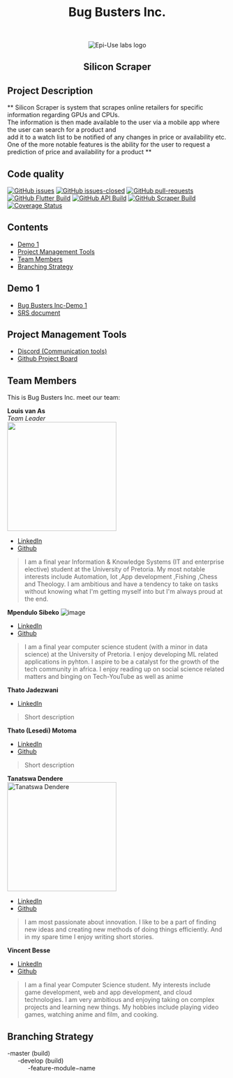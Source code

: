 <h1 align="center"> Bug Busters Inc.</h1> <br>
<p align="center"> 
	<img alt="Epi-Use labs logo" src="https://www.epiuse.com/wp-content/uploads/2018/10/Full-Logo.png">
</p>
<h2 align="center"> Silicon Scraper </h2>

## Project Description

** Silicon Scraper is system that scrapes online retailers for specific information regarding GPUs and CPUs.
<br>The information is then made available to the user via a mobile app where the user can search for a product and <br>
add it to a watch list to be notified of any changes in price or availability etc. One of the more notable features is the ability for the user to request a prediction of price and availability for a product **

## Code quality 
<!--Still need to add/edit badges-->
[![GitHub issues](https://img.shields.io/github/issues/COS301-SE-2021/Silicon-Scraper)](https://img.shields.io/github/issues/COS301-SE-2021/Silicon-Scraper?style=for-the-badge)
[![GitHub issues-closed](https://img.shields.io/github/issues-closed/COS301-SE-2021/Silicon-Scraper)](https://github.com/COS301-SE-2021/Silicon-Scraper/issues?q=is%3Aissue+is%3Aclosed)
[![GitHub pull-requests](https://img.shields.io/github/issues-pr/COS301-SE-2021/Silicon-Scraper)](https://github.com/COS301-SE-2021/Silicon-Scraper/pulls)
[![GitHub Flutter Build](https://img.shields.io/github/workflow/status/COS301-SE-2021/Silicon-Scraper/Dart?label=Flutter%20Build)](https://img.shields.io/github/workflow/status/COS301-SE-2021/Silicon-Scraper/Dart?label=Flutter%20Build)
[![GitHub API Build](https://img.shields.io/github/workflow/status/COS301-SE-2021/Silicon-Scraper/API%20CI?label=API%20Build)](https://img.shields.io/github/workflow/status/COS301-SE-2021/Silicon-Scraper/API%20CI?label=API%20Build)
[![GitHub Scraper Build](https://img.shields.io/github/workflow/status/COS301-SE-2021/Silicon-Scraper/Node.js%20CI?label=Scraper)](https://img.shields.io/github/workflow/status/COS301-SE-2021/Silicon-Scraper/Node.js%20CI?label=Scraper)
[![Coverage Status](https://coveralls.io/repos/github/COS301-SE-2021/Silicon-Scraper/badge.svg?branch=master&style=for-the-badge)](https://coveralls.io/github/COS301-SE-2021/Silicon-Scraper?branch=master)
## Contents 
- [Demo 1](#demo-1)
- [Project Management Tools](#project-management-tools)
- [Team Members](#team-members)
- [Branching Strategy](#branching-strategy)

## Demo 1
- [Bug Busters Inc-Demo 1](https://drive.google.com/file/d/1BzEwC8Sf2_5Gp3KvHEA-UuNh6RIt4tN7/view?usp=sharing)
- [SRS document](https://drive.google.com/file/d/19dqh565O4LM0uwT4G8P8wQwiJxE7A-iE/view?usp=sharing)

## Project Management Tools
- [Discord (Communication tools)](https://discord.gg/xpsn3YRn)
- [Github Project Board](https://github.com/COS301-SE-2021/Silicon-Scraper/projects/1)

## Team Members
This is Bug Busters Inc. meet our team:

**Louis van As**\
_Team Leader_\
<img src="https://images.chesscomfiles.com/uploads/user/56455518.215cf0b1.jpeg" width="250" height="250">
- [LinkedIn](https://www.linkedin.com/in/louis-van-as-27ab8820b)
- [Github](https://github.com/LOUISVA2000)
> I am a final year Information & Knowledge Systems (IT and enterprise elective) student at the University of Pretoria. My most notable interests include
> Automation, Iot ,App development ,Fishing ,Chess and Theology. I am ambitious and have a tendency to take on tasks without knowing what I'm getting myself into
> but I'm always proud at the end.  

**Mpendulo Sibeko**
![image](https://user-images.githubusercontent.com/68823746/120770199-32636e80-c51e-11eb-892c-1a8efbca3f54.png)
- [LinkedIn](https://www.linkedin.com/in/mpendulo-s-aa4b53106/)
- [Github](https://github.com/MkSibeko)
> I am a final year computer science student (with a minor in data science) at the University of Pretoria. I enjoy developing ML related applications in pyhton.
> I aspire to be a catalyst for the growth of the tech community in africa. I enjoy reading up on social science related matters and binging on Tech-YouTube as well as anime


**Thato Jadezwani**
- [LinkedIn](#link)
> Short description

**Thato (Lesedi) Motoma**
- [LinkedIn](https://www.linkedin.com/in/thato-lesedi-motoma-69311b1b1/)
- [Github](#link)
> Short description

**Tanatswa Dendere**\
<img src="https://bit.ly/2SUdylW" alt="Tanatswa Dendere" width="250" height="250">
- [LinkedIn](www.linkedin.com/in/tanatswadendere)
- [Github](https://github.com/tanadendere)
> I am most passionate about innovation. I like to be a part of finding new ideas and creating new methods of doing things efficiently. And in my spare time I enjoy writing short stories.

**Vincent Besse**
- [LinkedIn](https://www.linkedin.com/in/vincent-besse-87063b210/)
- [Github](https://github.com/v24Zer0)
> I am a final year Computer Science student. My interests include game development, web and app development, and cloud technologies. I am very ambitious and enjoying taking on complex projects and learning new things. My hobbies include playing video games, watching anime and film, and cooking. 

## Branching Strategy
-master (build)
<br>
&nbsp;&nbsp;&nbsp;&nbsp;&nbsp;&nbsp;-develop (build)
<br>
&nbsp;&nbsp;&nbsp;&nbsp;&nbsp;&nbsp;&nbsp;&nbsp;&nbsp;&nbsp;&nbsp;&nbsp;-feature-module−name 
<br>
